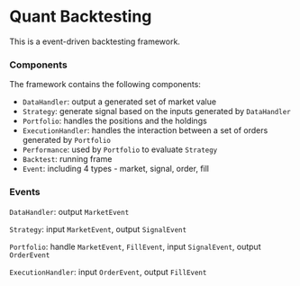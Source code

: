 # Quant Backtesting
This is a event-driven backtesting framework. 

### Components  
The framework contains the following components:
 - `DataHandler`: output a generated set of market value
 - `Strategy`: generate signal based on the inputs generated by `DataHandler`
 - `Portfolio`: handles the positions and the holdings
 - `ExecutionHandler`: handles the interaction between a set of orders generated by `Portfolio`
 - `Performance`: used by `Portfolio` to evaluate `Strategy`
 - `Backtest`: running frame
 - `Event`: including 4 types - market, signal, order, fill
 
### Events
`DataHandler`:      output `MarketEvent`

`Strategy`:         input `MarketEvent`, output `SignalEvent`

`Portfolio`:        handle `MarketEvent`, `FillEvent`, input `SignalEvent`, output `OrderEvent`

`ExecutionHandler`: input `OrderEvent`, output `FillEvent`
